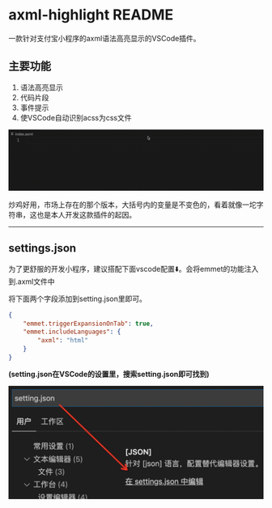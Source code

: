 # axml-highlight README


一款针对支付宝小程序的axml语法高亮显示的VSCode插件。

## 主要功能
1. 语法高亮显示
2. 代码片段
3. 事件提示
4. 使VSCode自动识别acss为css文件


![(Screenrecording展示)](assets/ScreenRecording.gif)



炒鸡好用，市场上存在的那个版本，大括号内的变量是不变色的，看着就像一坨字符串，这也是本人开发这款插件的起因。

---

## settings.json

为了更舒服的开发小程序，建议搭配下面vscode配置⬇️。会将emmet的功能注入到.axml文件中

将下面两个字段添加到setting.json里即可。
```JSON
{
    "emmet.triggerExpansionOnTab": true,
    "emmet.includeLanguages": {
        "axml": "html"
    }
}
```

**(setting.json在VSCode的设置里，搜索setting.json即可找到)**

![](assets/setting.jpg)
